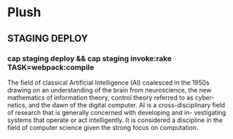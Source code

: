 # Plush

## STAGING DEPLOY <br>

### cap staging deploy && cap staging invoke:rake TASK=webpack:compile

The field of classical Artificial Intelligence (AI) coalesced in the 1950s
drawing on an understanding of the brain from neuroscience, the new
mathematics of information theory, control theory referred to as cyber-
netics, and the dawn of the digital computer. AI is a cross-disciplinary
field of research that is generally concerned with developing and in-
vestigating systems that operate or act intelligently. It is considered
a discipline in the field of computer science given the strong focus on
computation.
